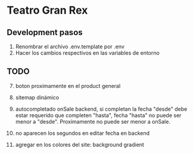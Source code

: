# Teatro Gran Rex

## Development pasos

1. Renombrar el archivo .env.template por .env
2. Hacer los cambios respectivos en las variables de entorno

## TODO 

7. boton proximamente en el product general

14. sitemap dinámico

15. autocompletado onSale backend, si completan la fecha "desde" debe estar requerido que completen "hasta", fecha "hasta" no puede ser menor a "desde". Proximamente no puede ser menor a onSale.

18. no aparecen los segundos en editar fecha en backend

22. agregar en los colores del site: background gradient
